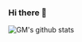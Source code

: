 ### Hi there 👋

![GM's github stats](https://github-readme-stats.vercel.app/api?username=mehrab-wj&show_icons=true&theme=tokyonight)
